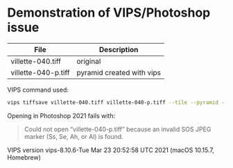 # Demonstration of VIPS/Photoshop issue

| File                | Description               |
| ---                 | ---                       |
| villette-040.tiff   | original                  |
| villette-040-p.tiff | pyramid created with vips |

VIPS command used:

```sh
vips tiffsave villette-040.tiff villette-040-p.tiff --tile --pyramid --compression jpeg --tile-width 256 --tile-height 256
```

Opening in Photoshop 2021 fails with:

> Could not open “villette-040-p.tiff” because an invalid SOS JPEG marker
> (Ss, Se, Ah, or Al) is found.

VIPS version vips-8.10.6-Tue Mar 23 20:52:58 UTC 2021 (macOS 10.15.7, Homebrew)

